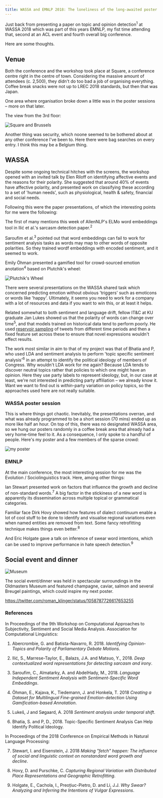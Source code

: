 ```yaml
---
title: WASSA and EMNLP 2018: The loneliness of the long-awaited poster session
---
```


Just back from presenting a paper on topic and opinion detection<sup>1</sup> at WASSA 2018 which was part of this years EMNLP, my fist time attending that, second at an ACL event and fourth overall big conference. 

Here are some thoughts.

<h2>Venue</h2>

Both the conference and the workshop took place at Square, a conference centre right in the centre of town. Considering the massive amount of attendees (c. 2,500), they didn't do too bad a job of organising everything. Coffee break snacks were not up to LREC 2018 standards, but then that was Japan.

One area where organisation broke down a little was in the poster sessions – more on that later.

The view from the 3rd floor:

![Square and Brussels](/assets/brussels.jpg)

Another thing was security, which noone seemed to be bothered about at any other conference I've been to. Here there were bag searches on every entry. I think this may be a Belgium thing.


<h2>WASSA</h2>

Despite some ongoing technical hitches with the screens, the workshop opened with an invited talk by Elen Riloff on identifying affective events and the reasons for their polarity. She suggested that around 40% of events have affective polarity, and presented work on classifying these according to a set of 'human needs', such as physiological, health & safety, financial and social needs.

Following this were the paper presentations, of which the interesting points for me were the following:

The first of many mentions this week of AllenNLP's ELMo word embeddings tool in Ilić et al.'s sarcasm detection paper.<sup>2</sup>

Saroufim et al.<sup>3</sup> pointed out that word embeddings can fail to work for sentiment analysis tasks as words may map to other words of opposite polarities. So they trained wordf embeddings with encoded sentiment, and it seemed to work.

Emily Öhman presented a gamified tool for crowd-sourced emotion anotation<sup>4</sup> based on Plutchik's wheel:

![Plutchik's Wheel](/assets/Plutchik-wheel.svg)

There were several presentations on the WASSA shared task which concerned predicting emotion without obvious 'triggers' such as emoticons or words like 'happy'. Ultimately, it seems you need to work for a company with a lot of resources and data if you want to win this, or at least it helps.

Related somewhat to both sentiment and language drift, fellow IT&C at KU graduate Jan Lukes showed us that the polarity of words can change over time<sup>5</sup>, and that models trained on historical data tend to perform poorly. He used [reservoir sampling](https://en.wikipedia.org/wiki/Reservoir_sampling) of tweets from different time periods and then a fixed feature set across these to ensure that novel expressions wouldn't effect results.

The work most similar in aim to that of my project was that of Bhatia and P, who used LDA and sentiment analysis to perform 'topic specific sentiment analysis'<sup>6</sup> in an attempt to identify the political ideology of members of Congress. Why wouldn't LDA work for me again? Because LDA tends to discover neutral topics rather that policies to which one might have an opinion. Here they use party labels to represent ideology, but, in our case at least, we're not interested in predicting party affiliation – we already know it. Want we want to find out is *within*-party variation on policy topics, so the approaches used here are not really suitable.

<h3>WASSA poster session</h3>

This is where things got chaotic. Inevitably, the presentations overran, and what was already programmed to be a short session (70 mins) ended up as more like half an hour. On top of this, there was no designated WASSA area, so we hung our posters randomly in a coffee break area that already had a very home-time feel to it. As a consequence, I only spoke to a handful of people. Here's my poster and a few members of the sparse crowd:

![my poster](/assets/wassa_poster.jpg)

<h3>EMNLP</h3>

At the main conference, the most interesting session for me was the Evolution / Sociolinguistics track. Here, among other things:

Ian Stewart presented work on factors that influence the growth and decline of non-standard words.<sup>7</sup> A big factor in the stickiness of a new word is apparently its dissemination across multiple topical or grammatical categories. 

Familiar face Dirk Hovy showed how features of dialect continuum enable a lot of cool stuff to be done to identify and visualise regional variations even when named entities are removed from text. Some fancy retrofitting technique makes things even better.<sup>8</sup>

And Eric Holgate gave a talk on inference of swear word intentions, which can be used to improve performance in hate speech detection.<sup>9</sup> 

<h2>Social event and dinner</h2>

![Museum](/assets/dinner.jpg)

The social event/dinner was held in spectacular surroundings in the Oldmasters Museum and featured champagne, caviar, salmon and several Breugel paintings, which could inspire my next poster.

https://twitter.com/roman_klinger/status/1058787726617653255

<h3>References</h3>
In Proceedings of the 9th Workshop on Computational Approaches to Subjectivity, Sentiment and Social Media Analysis.
Association for Computational Linguistics:

1. Abercrombie, G. and Batista-Navarro, R. 2018. *Identifying Opinion-Topics and Polarity of Parliamentary Debate Motions*. 

2. Ilić, S., Marrese-Taylor, E., Balazs, J.A. and Matsuo, Y., 2018. *Deep contextualized word representations for detecting sarcasm and irony*.

3. Saroufim, C., Almatarky, A. and AbdelHady, M., 2018. *Language Independent Sentiment Analysis with Sentiment-Specific Word Embeddings*.

4. Öhman, E., Kajava, K., Tiedemann, J. and Honkela, T. 2018 *Creating a Dataset for Multilingual Fine-grained Emotion-detection Using Gamification-based Annotation*.

5. Lukeš, J and Søgaard, A. 2018 *Sentiment analysis under temporal shift*.

6. Bhatia, S. and P, D., 2018. Topic-Specific Sentiment Analysis Can Help Identify Political Ideology.

In Proceedings of the 2018 Conference on Empirical Methods in Natural Language Processing:

7. Stewart, I. and Eisenstein, J. 2018 *Making "fetch" happen: The influence of social and linguistic context on nonstandard word growth and decline*.

8. Hovy, D. and Purschke, C. *Capturing Regional Variation with Distributed Place Representations and Geographic Retrofitting*.

9. Holgate, E., Cachola, I., Preoțiuc-Pietro, D. and Li, J.J. *Why Swear? Analyzing and Inferring the Intentions of Vulgar Expressions*.


